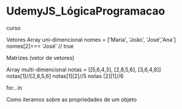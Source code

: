 # UdemyJS_LógicaProgramacao
curso


Vetores
Array uni-dimencional
nomes = ['Maria', 'João', 'José','Ana']
nomes[2]=== 'José' // true

Matrizes (vetor de vetores)

Array multi-dimencional
notas = [[5,6,4,3], [2,8,5,6], [3,6,4,8]]
notas[1]//[2,8,5,6]
notas[1][2]//5
notas [2][1]//6


for...in

Como iteramos sobre as propriedades de um objeto
